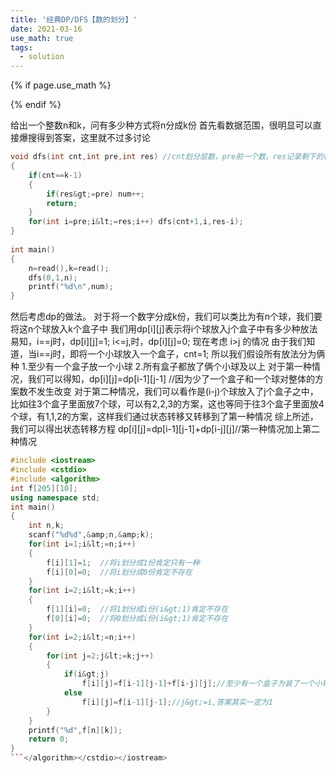 ```yaml
---
title: '经典DP/DFS【数的划分】'
date: 2021-03-16
use_math: true
tags:
  - solution
---
```

{% if page.use_math %}  
<script type="text/javascript" id="MathJax-script" async  
  src="https://cdn.jsdelivr.net/npm/mathjax@3/es5/tex-mml-chtml.js">  
</script>  
<script>  
  MathJax = {  
    tex: {  
      inlineMath: [['$', '$'], ['\\(', '\\)']],  
      displayMath: [['$$', '$$'], ['\\[', '\\]']],  
      processEscapes: true  
    }  
  };  
</script>  
{% endif %}

给出一个整数n和k，问有多少种方式将n分成k份
首先看数据范围，很明显可以直接爆搜得到答案，这里就不过多讨论
```cpp
void dfs(int cnt,int pre,int res) //cnt划分层数，pre前一个数，res记录剩下的待划分的数
{
    if(cnt==k-1)
    {
        if(res&gt;=pre) num++;
        return;
    }
    for(int i=pre;i&lt;=res;i++) dfs(cnt+1,i,res-i);
}
 
int main()
{
    n=read(),k=read();
    dfs(0,1,n);
    printf("%d\n",num);
}
```

然后考虑dp的做法。
对于将一个数字分成k份，我们可以类比为有n个球，我们要将这n个球放入k个盒子中
我们用dp[i][j]表示将i个球放入j个盒子中有多少种放法
易知，i==j时，dp[i][j]=1;
i&lt;=j,时，dp[i][j]=0;
现在考虑 i&gt;j 的情况
由于我们知道，当i==j时，即将一个小球放入一个盒子，cnt=1;
所以我们假设所有放法分为俩种
1.至少有一个盒子放一个小球
2.所有盒子都放了俩个小球及以上
对于第一种情况，我们可以得知，dp[i][j]=dp[i-1][j-1]  //因为少了一个盒子和一个球对整体的方案数不发生改变
对于第二种情况，我们可以看作是(i-j)个球放入了j个盒子之中，比如往3个盒子里面放7个球，可以有2,2,3的方案，这也等同于往3个盒子里面放4个球，有1,1,2的方案，这样我们通过状态转移又转移到了第一种情况
综上所述，我们可以得出状态转移方程
dp[i][j]=dp[i-1][j-1]+dp[i-j][j]//第一种情况加上第二种情况

```cpp
#include <iostream>
#include <cstdio>
#include <algorithm>
int f[205][10];	
using namespace std; 
int main() 
{
	int n,k;
	scanf("%d%d",&amp;n,&amp;k);
	for(int i=1;i&lt;=n;i++)
	{
		f[i][1]=1;	//将i划分成1份肯定只有一种 
		f[i][0]=0;	//将i划分成0份肯定不存在 
	}
	for(int i=2;i&lt;=k;i++)
	{
		f[1][i]=0;	//将1划分成i份(i&gt;1)肯定不存在 
		f[0][i]=0;	//将0划分成i份(i&gt;1)肯定不存在
	}
	for(int i=2;i&lt;=n;i++)
	{
		for(int j=2;j&lt;=k;j++)
		{
			if(i&gt;j)
				f[i][j]=f[i-1][j-1]+f[i-j][j];//至少有一个盒子为装了一个小球的情况加上没有一个盒子只有一个小球的情况 
			else	
				f[i][j]=f[i-1][j-1];//j&gt;=i,答案其实一定为1 
		}
	}
	printf("%d",f[n][k]);
	return 0;
}
```</algorithm></cstdio></iostream>